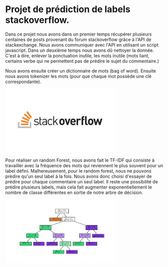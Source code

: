 # Projet de prédiction de labels stackoverflow.

Dans ce projet nous avons dans un premier temps récupérer plusieurs centaines de posts provenant du forum stackoverflow grâce à l'API de stackexchange. Nous avons communiquer avec l'API en utilisant un script javascript.
Dans un deuxième temps nous avons dû nettoyer la donnée. C'est à dire, enlever la ponctuation inutile, les mots inutile (mots liant, certains verbe qui ne permettent pas de prédire le sujet du commentaire.)

Nous avons ensuite créer un dictionnaire de mots (bag of word). Ensuite nous avons tokenizer les mots (pour que chaque mot possède une clé correspondante).

<img src="stack_overflow.jpg" width="350" height="200">

Pour réaliser un random Forest, nous avons fait le TF-IDF qui consiste à travailler avec la fréquence des mots qui reviennent le plus souvent pour un label défini.
Malhereusement, pour le random forest, nous ne pouvons prédire qu'un seul label à la fois. Nous avons donc choisi d'essayer de prédire pour chaque commentaire un seul label.
Il reste une possibilité de prédire plusieurs labels, mais cela fait augmenter exponentiellement le nombre de classe différentes en sortie de notre arbre de décision.

<img src="Random_Forest.png" width="350" height="200">
